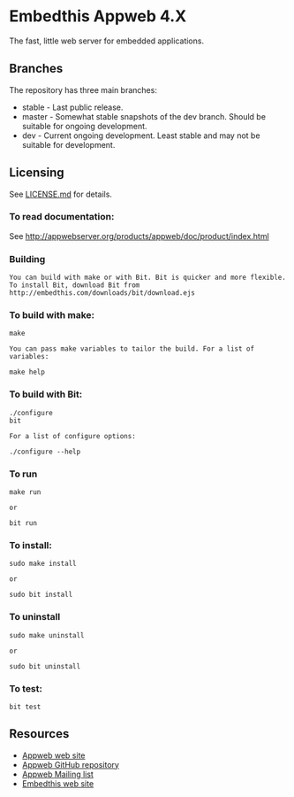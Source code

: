 Embedthis Appweb 4.X
===

The fast, little web server for embedded applications. 

Branches
---
The repository has three main branches:

* stable - Last public release.
* master - Somewhat stable snapshots of the dev branch. Should be suitable for ongoing development.
* dev - Current ongoing development. Least stable and may not be suitable for development.
 
Licensing
---
See [LICENSE.md](LICENSE.md) for details.

### To read documentation:

  See http://appwebserver.org/products/appweb/doc/product/index.html

### Building
    You can build with make or with Bit. Bit is quicker and more flexible.
    To install Bit, download Bit from http://embedthis.com/downloads/bit/download.ejs

### To build with make:

    make

    You can pass make variables to tailor the build. For a list of variables:

	make help

### To build with Bit:

    ./configure
    bit

	For a list of configure options:

	./configure --help

### To run

	make run

    or

    bit run

### To install:

    sudo make install

	or 

    sudo bit install

### To uninstall

    sudo make uninstall

	or 

    sudo bit uninstall

### To test:

    bit test

Resources
---
  - [Appweb web site](http://appwebserver.org/)
  - [Appweb GitHub repository](http://github.com/embedthis/appweb-4)
  - [Appweb Mailing list](http://groups.google.com/groups/appweb)
  - [Embedthis web site](http://embedthis.com/)

